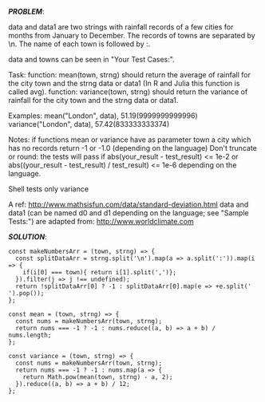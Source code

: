 ***PROBLEM***: 

data and data1 are two strings with rainfall records of a few cities for months from January to December. The records of towns are separated by \n. The name of each town is followed by :.

data and towns can be seen in "Your Test Cases:".

Task:
function: mean(town, strng) should return the average of rainfall for the city town and the strng data or data1 (In R and Julia this function is called avg).
function: variance(town, strng) should return the variance of rainfall for the city town and the strng data or data1.

Examples:
mean("London", data), 51.19(9999999999996) 
variance("London", data), 57.42(833333333374)

Notes:
if functions mean or variance have as parameter town a city which has no records return -1 or -1.0 (depending on the language)
Don't truncate or round: the tests will pass if abs(your_result - test_result) <= 1e-2 or abs((your_result - test_result) / test_result) <= 1e-6 depending on the language.

Shell tests only variance

A ref: http://www.mathsisfun.com/data/standard-deviation.html
data and data1 (can be named d0 and d1 depending on the language; see "Sample Tests:") are adapted from: http://www.worldclimate.com

***SOLUTION***:

    const makeNumbersArr = (town, strng) => {
      const splitDataArr = strng.split('\n').map(a => a.split(':')).map(i => {
        if(i[0] === town){ return i[1].split(',')};
      }).filter(j => j !== undefined);
      return !splitDataArr[0] ? -1 : splitDataArr[0].map(e => +e.split(' ').pop());
    };

    const mean = (town, strng) => {
      const nums = makeNumbersArr(town, strng);
      return nums === -1 ? -1 : nums.reduce((a, b) => a + b) / nums.length;
    };

    const variance = (town, strng) => {
      const nums = makeNumbersArr(town, strng);
      return nums === -1 ? -1 : nums.map(a => {
        return Math.pow(mean(town, strng) - a, 2);
      }).reduce((a, b) => a + b) / 12;
    };